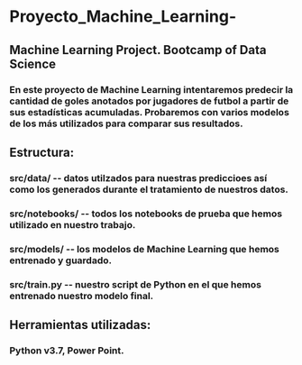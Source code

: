 # Proyecto_Machine_Learning-
## Machine Learning Project. Bootcamp of Data Science
### En este proyecto de Machine Learning intentaremos predecir la cantidad de goles anotados por jugadores de futbol a partir de sus estadísticas acumuladas. Probaremos con varios modelos de los más utilizados para comparar sus resultados.

## Estructura:
### src/data/ -- datos utilzados para nuestras prediccioes así como los generados durante el tratamiento de nuestros datos.
### src/notebooks/ -- todos los notebooks de prueba que hemos utilizado en nuestro trabajo.
### src/models/ -- los modelos de Machine Learning que hemos entrenado y guardado.
### src/train.py -- nuestro script de Python en el que hemos entrenado nuestro modelo final.

## Herramientas utilizadas:
### Python v3.7, Power Point.
